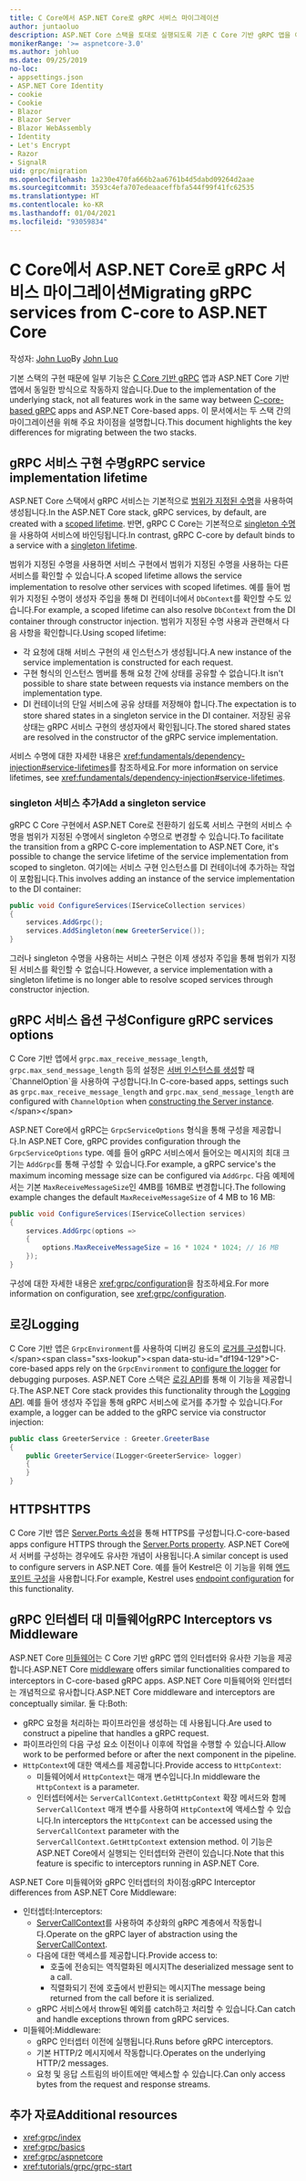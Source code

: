 ```yaml
---
title: C Core에서 ASP.NET Core로 gRPC 서비스 마이그레이션
author: juntaoluo
description: ASP.NET Core 스택을 토대로 실행되도록 기존 C Core 기반 gRPC 앱을 이동하는 방법을 알아봅니다.
monikerRange: '>= aspnetcore-3.0'
ms.author: johluo
ms.date: 09/25/2019
no-loc:
- appsettings.json
- ASP.NET Core Identity
- cookie
- Cookie
- Blazor
- Blazor Server
- Blazor WebAssembly
- Identity
- Let's Encrypt
- Razor
- SignalR
uid: grpc/migration
ms.openlocfilehash: 1a230e470fa666b2aa6761b4d5dabd09264d2aae
ms.sourcegitcommit: 3593c4efa707edeaaceffbfa544f99f41fc62535
ms.translationtype: HT
ms.contentlocale: ko-KR
ms.lasthandoff: 01/04/2021
ms.locfileid: "93059834"
---
```

# <a name="migrating-grpc-services-from-c-core-to-aspnet-core"></a><span data-ttu-id="df194-103">C Core에서 ASP.NET Core로 gRPC 서비스 마이그레이션</span><span class="sxs-lookup"><span data-stu-id="df194-103">Migrating gRPC services from C-core to ASP.NET Core</span></span>

<span data-ttu-id="df194-104">작성자: [John Luo](https://github.com/juntaoluo)</span><span class="sxs-lookup"><span data-stu-id="df194-104">By [John Luo](https://github.com/juntaoluo)</span></span>

<span data-ttu-id="df194-105">기본 스택의 구현 때문에 일부 기능은 [C Core 기반 gRPC](https://grpc.io/blog/grpc-stacks) 앱과 ASP.NET Core 기반 앱에서 동일한 방식으로 작동하지 않습니다.</span><span class="sxs-lookup"><span data-stu-id="df194-105">Due to the implementation of the underlying stack, not all features work in the same way between [C-core-based gRPC](https://grpc.io/blog/grpc-stacks) apps and ASP.NET Core-based apps.</span></span> <span data-ttu-id="df194-106">이 문서에서는 두 스택 간의 마이그레이션을 위해 주요 차이점을 설명합니다.</span><span class="sxs-lookup"><span data-stu-id="df194-106">This document highlights the key differences for migrating between the two stacks.</span></span>

## <a name="grpc-service-implementation-lifetime"></a><span data-ttu-id="df194-107">gRPC 서비스 구현 수명</span><span class="sxs-lookup"><span data-stu-id="df194-107">gRPC service implementation lifetime</span></span>

<span data-ttu-id="df194-108">ASP.NET Core 스택에서 gRPC 서비스는 기본적으로 [범위가 지정된 수명](xref:fundamentals/dependency-injection#service-lifetimes)을 사용하여 생성됩니다.</span><span class="sxs-lookup"><span data-stu-id="df194-108">In the ASP.NET Core stack, gRPC services, by default, are created with a [scoped lifetime](xref:fundamentals/dependency-injection#service-lifetimes).</span></span> <span data-ttu-id="df194-109">반면, gRPC C Core는 기본적으로 [singleton 수명](xref:fundamentals/dependency-injection#service-lifetimes)을 사용하여 서비스에 바인딩됩니다.</span><span class="sxs-lookup"><span data-stu-id="df194-109">In contrast, gRPC C-core by default binds to a service with a [singleton lifetime](xref:fundamentals/dependency-injection#service-lifetimes).</span></span>

<span data-ttu-id="df194-110">범위가 지정된 수명을 사용하면 서비스 구현에서 범위가 지정된 수명을 사용하는 다른 서비스를 확인할 수 있습니다.</span><span class="sxs-lookup"><span data-stu-id="df194-110">A scoped lifetime allows the service implementation to resolve other services with scoped lifetimes.</span></span> <span data-ttu-id="df194-111">예를 들어 범위가 지정된 수명이 생성자 주입을 통해 DI 컨테이너에서 `DbContext`를 확인할 수도 있습니다.</span><span class="sxs-lookup"><span data-stu-id="df194-111">For example, a scoped lifetime can also resolve `DbContext` from the DI container through constructor injection.</span></span> <span data-ttu-id="df194-112">범위가 지정된 수명 사용과 관련해서 다음 사항을 확인합니다.</span><span class="sxs-lookup"><span data-stu-id="df194-112">Using scoped lifetime:</span></span>

* <span data-ttu-id="df194-113">각 요청에 대해 서비스 구현의 새 인스턴스가 생성됩니다.</span><span class="sxs-lookup"><span data-stu-id="df194-113">A new instance of the service implementation is constructed for each request.</span></span>
* <span data-ttu-id="df194-114">구현 형식의 인스턴스 멤버를 통해 요청 간에 상태를 공유할 수 없습니다.</span><span class="sxs-lookup"><span data-stu-id="df194-114">It isn't possible to share state between requests via instance members on the implementation type.</span></span>
* <span data-ttu-id="df194-115">DI 컨테이너의 단일 서비스에 공유 상태를 저장해야 합니다.</span><span class="sxs-lookup"><span data-stu-id="df194-115">The expectation is to store shared states in a singleton service in the DI container.</span></span> <span data-ttu-id="df194-116">저장된 공유 상태는 gRPC 서비스 구현의 생성자에서 확인됩니다.</span><span class="sxs-lookup"><span data-stu-id="df194-116">The stored shared states are resolved in the constructor of the gRPC service implementation.</span></span>

<span data-ttu-id="df194-117">서비스 수명에 대한 자세한 내용은 <xref:fundamentals/dependency-injection#service-lifetimes>를 참조하세요.</span><span class="sxs-lookup"><span data-stu-id="df194-117">For more information on service lifetimes, see <xref:fundamentals/dependency-injection#service-lifetimes>.</span></span>

### <a name="add-a-singleton-service"></a><span data-ttu-id="df194-118">singleton 서비스 추가</span><span class="sxs-lookup"><span data-stu-id="df194-118">Add a singleton service</span></span>

<span data-ttu-id="df194-119">gRPC C Core 구현에서 ASP.NET Core로 전환하기 쉽도록 서비스 구현의 서비스 수명을 범위가 지정된 수명에서 singleton 수명으로 변경할 수 있습니다.</span><span class="sxs-lookup"><span data-stu-id="df194-119">To facilitate the transition from a gRPC C-core implementation to ASP.NET Core, it's possible to change the service lifetime of the service implementation from scoped to singleton.</span></span> <span data-ttu-id="df194-120">여기에는 서비스 구현 인스턴스를 DI 컨테이너에 추가하는 작업이 포함됩니다.</span><span class="sxs-lookup"><span data-stu-id="df194-120">This involves adding an instance of the service implementation to the DI container:</span></span>

```csharp
public void ConfigureServices(IServiceCollection services)
{
    services.AddGrpc();
    services.AddSingleton(new GreeterService());
}
```

<span data-ttu-id="df194-121">그러나 singleton 수명을 사용하는 서비스 구현은 이제 생성자 주입을 통해 범위가 지정된 서비스를 확인할 수 없습니다.</span><span class="sxs-lookup"><span data-stu-id="df194-121">However, a service implementation with a singleton lifetime is no longer able to resolve scoped services through constructor injection.</span></span>

## <a name="configure-grpc-services-options"></a><span data-ttu-id="df194-122">gRPC 서비스 옵션 구성</span><span class="sxs-lookup"><span data-stu-id="df194-122">Configure gRPC services options</span></span>

<span data-ttu-id="df194-123">C Core 기반 앱에서 `grpc.max_receive_message_length`, `grpc.max_send_message_length` 등의 설정은 [서버 인스턴스를 생성](https://grpc.io/grpc/csharp/api/Grpc.Core.Server.html#Grpc_Core_Server__ctor_System_Collections_Generic_IEnumerable_Grpc_Core_ChannelOption__)할 때 `ChannelOption`을 사용하여 구성합니다.</span><span class="sxs-lookup"><span data-stu-id="df194-123">In C-core-based apps, settings such as `grpc.max_receive_message_length` and `grpc.max_send_message_length` are configured with `ChannelOption` when [constructing the Server instance](https://grpc.io/grpc/csharp/api/Grpc.Core.Server.html#Grpc_Core_Server__ctor_System_Collections_Generic_IEnumerable_Grpc_Core_ChannelOption__).</span></span>

<span data-ttu-id="df194-124">ASP.NET Core에서 gRPC는 `GrpcServiceOptions` 형식을 통해 구성을 제공합니다.</span><span class="sxs-lookup"><span data-stu-id="df194-124">In ASP.NET Core, gRPC provides configuration through the `GrpcServiceOptions` type.</span></span> <span data-ttu-id="df194-125">예를 들어 gRPC 서비스에서 들어오는 메시지의 최대 크기는 `AddGrpc`를 통해 구성할 수 있습니다.</span><span class="sxs-lookup"><span data-stu-id="df194-125">For example, a gRPC service's the maximum incoming message size can be configured via `AddGrpc`.</span></span> <span data-ttu-id="df194-126">다음 예제에서는 기본 `MaxReceiveMessageSize`인 4MB를 16MB로 변경합니다.</span><span class="sxs-lookup"><span data-stu-id="df194-126">The following example changes the default `MaxReceiveMessageSize` of 4 MB to 16 MB:</span></span>

```csharp
public void ConfigureServices(IServiceCollection services)
{
    services.AddGrpc(options =>
    {
        options.MaxReceiveMessageSize = 16 * 1024 * 1024; // 16 MB
    });
}
```

<span data-ttu-id="df194-127">구성에 대한 자세한 내용은 <xref:grpc/configuration>을 참조하세요.</span><span class="sxs-lookup"><span data-stu-id="df194-127">For more information on configuration, see <xref:grpc/configuration>.</span></span>

## <a name="logging"></a><span data-ttu-id="df194-128">로깅</span><span class="sxs-lookup"><span data-stu-id="df194-128">Logging</span></span>

<span data-ttu-id="df194-129">C Core 기반 앱은 `GrpcEnvironment`를 사용하여 디버깅 용도의 [로거를 구성](https://grpc.io/grpc/csharp/api/Grpc.Core.GrpcEnvironment.html?q=size#Grpc_Core_GrpcEnvironment_SetLogger_Grpc_Core_Logging_ILogger_)합니다.</span><span class="sxs-lookup"><span data-stu-id="df194-129">C-core-based apps rely on the `GrpcEnvironment` to [configure the logger](https://grpc.io/grpc/csharp/api/Grpc.Core.GrpcEnvironment.html?q=size#Grpc_Core_GrpcEnvironment_SetLogger_Grpc_Core_Logging_ILogger_) for debugging purposes.</span></span> <span data-ttu-id="df194-130">ASP.NET Core 스택은 [로깅 API](xref:fundamentals/logging/index)를 통해 이 기능을 제공합니다.</span><span class="sxs-lookup"><span data-stu-id="df194-130">The ASP.NET Core stack provides this functionality through the [Logging API](xref:fundamentals/logging/index).</span></span> <span data-ttu-id="df194-131">예를 들어 생성자 주입을 통해 gRPC 서비스에 로거를 추가할 수 있습니다.</span><span class="sxs-lookup"><span data-stu-id="df194-131">For example, a logger can be added to the gRPC service via constructor injection:</span></span>

```csharp
public class GreeterService : Greeter.GreeterBase
{
    public GreeterService(ILogger<GreeterService> logger)
    {
    }
}
```

## <a name="https"></a><span data-ttu-id="df194-132">HTTPS</span><span class="sxs-lookup"><span data-stu-id="df194-132">HTTPS</span></span>

<span data-ttu-id="df194-133">C Core 기반 앱은 [Server.Ports 속성](https://grpc.io/grpc/csharp/api/Grpc.Core.Server.html#Grpc_Core_Server_Ports)을 통해 HTTPS를 구성합니다.</span><span class="sxs-lookup"><span data-stu-id="df194-133">C-core-based apps configure HTTPS through the [Server.Ports property](https://grpc.io/grpc/csharp/api/Grpc.Core.Server.html#Grpc_Core_Server_Ports).</span></span> <span data-ttu-id="df194-134">ASP.NET Core에서 서버를 구성하는 경우에도 유사한 개념이 사용됩니다.</span><span class="sxs-lookup"><span data-stu-id="df194-134">A similar concept is used to configure servers in ASP.NET Core.</span></span> <span data-ttu-id="df194-135">예를 들어 Kestrel은 이 기능을 위해 [엔드포인트 구성](xref:fundamentals/servers/kestrel#endpoint-configuration)을 사용합니다.</span><span class="sxs-lookup"><span data-stu-id="df194-135">For example, Kestrel uses [endpoint configuration](xref:fundamentals/servers/kestrel#endpoint-configuration) for this functionality.</span></span>

## <a name="grpc-interceptors-vs-middleware"></a><span data-ttu-id="df194-136">gRPC 인터셉터 대 미들웨어</span><span class="sxs-lookup"><span data-stu-id="df194-136">gRPC Interceptors vs Middleware</span></span>

<span data-ttu-id="df194-137">ASP.NET Core [미들웨어](xref:fundamentals/middleware/index)는 C Core 기반 gRPC 앱의 인터셉터와 유사한 기능을 제공합니다.</span><span class="sxs-lookup"><span data-stu-id="df194-137">ASP.NET Core [middleware](xref:fundamentals/middleware/index) offers similar functionalities compared to interceptors in C-core-based gRPC apps.</span></span> <span data-ttu-id="df194-138">ASP.NET Core 미들웨어와 인터셉터는 개념적으로 유사합니다.</span><span class="sxs-lookup"><span data-stu-id="df194-138">ASP.NET Core middleware and interceptors are conceptually similar.</span></span> <span data-ttu-id="df194-139">둘 다:</span><span class="sxs-lookup"><span data-stu-id="df194-139">Both:</span></span>

* <span data-ttu-id="df194-140">gRPC 요청을 처리하는 파이프라인을 생성하는 데 사용됩니다.</span><span class="sxs-lookup"><span data-stu-id="df194-140">Are used to construct a pipeline that handles a gRPC request.</span></span>
* <span data-ttu-id="df194-141">파이프라인의 다음 구성 요소 이전이나 이후에 작업을 수행할 수 있습니다.</span><span class="sxs-lookup"><span data-stu-id="df194-141">Allow work to be performed before or after the next component in the pipeline.</span></span>
* <span data-ttu-id="df194-142">`HttpContext`에 대한 액세스를 제공합니다.</span><span class="sxs-lookup"><span data-stu-id="df194-142">Provide access to `HttpContext`:</span></span>
  * <span data-ttu-id="df194-143">미들웨어에서 `HttpContext`는 매개 변수입니다.</span><span class="sxs-lookup"><span data-stu-id="df194-143">In middleware the `HttpContext` is a parameter.</span></span>
  * <span data-ttu-id="df194-144">인터셉터에서는 `ServerCallContext.GetHttpContext` 확장 메서드와 함께 `ServerCallContext` 매개 변수를 사용하여 `HttpContext`에 액세스할 수 있습니다.</span><span class="sxs-lookup"><span data-stu-id="df194-144">In interceptors the `HttpContext` can be accessed using the `ServerCallContext` parameter with the `ServerCallContext.GetHttpContext` extension method.</span></span> <span data-ttu-id="df194-145">이 기능은 ASP.NET Core에서 실행되는 인터셉터와 관련이 있습니다.</span><span class="sxs-lookup"><span data-stu-id="df194-145">Note that this feature is specific to interceptors running in ASP.NET Core.</span></span>

<span data-ttu-id="df194-146">ASP.NET Core 미들웨어와 gRPC 인터셉터의 차이점:</span><span class="sxs-lookup"><span data-stu-id="df194-146">gRPC Interceptor differences from ASP.NET Core Middleware:</span></span>

* <span data-ttu-id="df194-147">인터셉터:</span><span class="sxs-lookup"><span data-stu-id="df194-147">Interceptors:</span></span>
  * <span data-ttu-id="df194-148">[ServerCallContext](https://grpc.io/grpc/csharp/api/Grpc.Core.ServerCallContext.html)를 사용하여 추상화의 gRPC 계층에서 작동합니다.</span><span class="sxs-lookup"><span data-stu-id="df194-148">Operate on the gRPC layer of abstraction using the [ServerCallContext](https://grpc.io/grpc/csharp/api/Grpc.Core.ServerCallContext.html).</span></span>
  * <span data-ttu-id="df194-149">다음에 대한 액세스를 제공합니다.</span><span class="sxs-lookup"><span data-stu-id="df194-149">Provide access to:</span></span>
    * <span data-ttu-id="df194-150">호출에 전송되는 역직렬화된 메시지</span><span class="sxs-lookup"><span data-stu-id="df194-150">The deserialized message sent to a call.</span></span>
    * <span data-ttu-id="df194-151">직렬화되기 전에 호출에서 반환되는 메시지</span><span class="sxs-lookup"><span data-stu-id="df194-151">The message being returned from the call before it is serialized.</span></span>
  * <span data-ttu-id="df194-152">gRPC 서비스에서 throw된 예외를 catch하고 처리할 수 있습니다.</span><span class="sxs-lookup"><span data-stu-id="df194-152">Can catch and handle exceptions thrown from gRPC services.</span></span>
* <span data-ttu-id="df194-153">미들웨어:</span><span class="sxs-lookup"><span data-stu-id="df194-153">Middleware:</span></span>
  * <span data-ttu-id="df194-154">gRPC 인터셉터 이전에 실행됩니다.</span><span class="sxs-lookup"><span data-stu-id="df194-154">Runs before gRPC interceptors.</span></span>
  * <span data-ttu-id="df194-155">기본 HTTP/2 메시지에서 작동합니다.</span><span class="sxs-lookup"><span data-stu-id="df194-155">Operates on the underlying HTTP/2 messages.</span></span>
  * <span data-ttu-id="df194-156">요청 및 응답 스트림의 바이트에만 액세스할 수 있습니다.</span><span class="sxs-lookup"><span data-stu-id="df194-156">Can only access bytes from the request and response streams.</span></span>

## <a name="additional-resources"></a><span data-ttu-id="df194-157">추가 자료</span><span class="sxs-lookup"><span data-stu-id="df194-157">Additional resources</span></span>

* <xref:grpc/index>
* <xref:grpc/basics>
* <xref:grpc/aspnetcore>
* <xref:tutorials/grpc/grpc-start>
